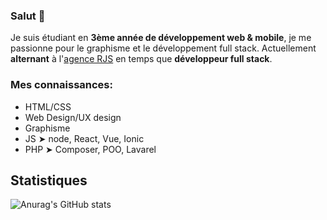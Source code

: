 ### Salut 👋

Je suis étudiant en **3ème année de développement web & mobile**, je me passionne pour le graphisme et le développement full stack. Actuellement **alternant** à l'[agence RJS](https://github.com/Agence-RJS) en temps que **développeur full stack**.

### Mes connaissances:

- HTML/CSS
- Web Design/UX design
- Graphisme
- JS ➤ node, React, Vue, Ionic
- PHP ➤ Composer, POO, Lavarel

## Statistiques

![Anurag's GitHub stats](https://github-readme-stats.vercel.app/api?username=dantin-durand&show_icons=true&theme=tokyonight)

